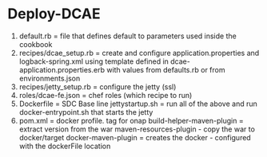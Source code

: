 # Deploy-DCAE

1. default.rb = file that defines default to parameters used inside the cookbook
2. recipes/dcae_setup.rb = create and configure application.properties and logback-spring.xml using template defined in dcae-application.properties.erb with values from defaults.rb or from environments.json
3. recipes/jetty_setup.rb = configure the jetty (ssl)
4. roles/dcae-fe.json = chef roles (which recipe to run)
5. Dockerfile = SDC Base line jettystartup.sh = run all of the above and run docker-entrypoint.sh that starts the jetty
6. pom.xml = docker profile.
			 tag for onap
			 build-helper-maven-plugin = extract version from the war
			 maven-resources-plugin - copy the war to docker/target
			 docker-maven-plugin = creates the docker - configured with the dockerFile location


